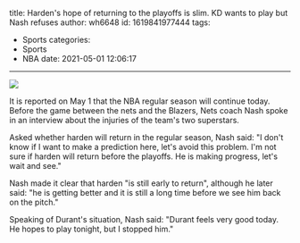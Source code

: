 title: Harden's hope of returning to the playoffs is slim. KD wants to play but Nash refuses
author: wh6648
id: 1619841977444
tags: 
- Sports
categories: 
- Sports
- NBA
date: 2021-05-01 12:06:17
---
![](https://p6.itc.cn/images01/20210501/48b2b86dbc754a279b649825e8972f24.png)


It is reported on May 1 that the NBA regular season will continue today. Before the game between the nets and the Blazers, Nets coach Nash spoke in an interview about the injuries of the team's two superstars.

Asked whether harden will return in the regular season, Nash said: "I don't know if I want to make a prediction here, let's avoid this problem. I'm not sure if harden will return before the playoffs. He is making progress, let's wait and see."

Nash made it clear that harden "is still early to return", although he later said: "he is getting better and it is still a long time before we see him back on the pitch."

Speaking of Durant's situation, Nash said: "Durant feels very good today. He hopes to play tonight, but I stopped him."

